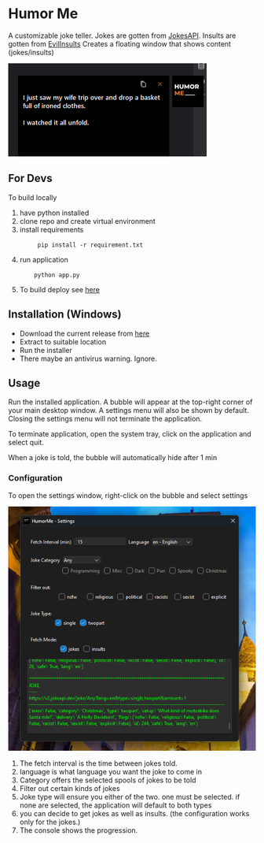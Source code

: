 # Humor Me
A customizable joke teller. Jokes are gotten from [JokesAPI](https://jokesapi.dev). Insults are gotten from [EvilInsults](https://evilinsults.com/api)
Creates a floating window that shows content (jokes/insults)

![docs/img.png](docs/img.png)

## For Devs
To build locally
1. have python installed
2. clone repo and create virtual environment
3. install requirements
   ```console
        pip install -r requirement.txt
   ```
4. run application
    ```console
        python app.py   
    ```
5. To build deploy see [here](https://doc.qt.io/qtforpython-6/deployment/index.html)

## Installation (Windows)
- Download the current release from [here](https://github.com/Ndeh-007/RoastMe/releases/download/v1.0.0/HumorMe.zip)
- Extract to suitable location
- Run the installer
- There maybe an antivirus warning. Ignore.


## Usage

Run the installed application. A bubble will appear at the top-right corner of your main desktop window. A settings menu 
will also be shown by default. Closing the settings menu will not terminate the application. 

To terminate application, open the system tray, click on the application and select quit.

When a joke is told, the bubble will automatically hide after 1 min


### Configuration
To open the settings window, right-click on the bubble and select settings

![docs/img_1.png](docs/img_1.png)

1. The fetch interval is the time between jokes told.
2. language is what language you want the joke to come in
3. Category offers the selected spools of jokes to be told
4. Filter out certain kinds of jokes
5. Joke type will ensure you either of the two. one must be selected. if none are selected, the application will default to both types
6. you can decide to get jokes as well as insults. (the configuration works only for the jokes.)
7. The console shows the progression.